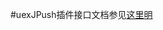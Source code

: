 #uexJPush插件接口文档参见[这里明](https://github.com/AppCanOpenSource/appcan-docs/blob/master/%E7%AC%AC%E4%B8%89%E6%96%B9SDK/uexJPush/uexJPush.md)

